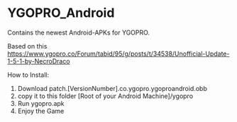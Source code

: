 # YGOPRO_Android

Contains the newest Android-APKs for YGOPRO. 

Based on this https://www.ygopro.co/Forum/tabid/95/g/posts/t/34538/Unofficial-Update-1-5-1-by-NecroDraco

How to Install: 
1. Download patch.[VersionNumber].co.ygopro.ygoproandroid.obb
2. copy it to this folder [Root of your Android Machine]/ygopro
2. Run ygopro.apk 
3. Enjoy the Game
